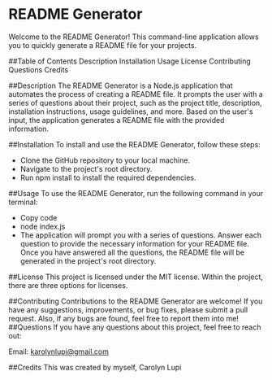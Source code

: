 # README Generator
Welcome to the README Generator! This command-line application allows you to quickly generate a README file for your projects.

##Table of Contents
Description
Installation
Usage
License
Contributing
Questions
Credits

##Description
The README Generator is a Node.js application that automates the process of creating a README file. It prompts the user with a series of questions about their project, such as the project title, description, installation instructions, usage guidelines, and more. Based on the user's input, the application generates a README file with the provided information.

##Installation
To install and use the README Generator, follow these steps:
- Clone the GitHub repository to your local machine.
- Navigate to the project's root directory.
- Run npm install to install the required dependencies.

##Usage
To use the README Generator, run the following command in your terminal:
- Copy code
- node index.js
- The application will prompt you with a series of questions. Answer each question to provide the necessary information for your README file. Once you have answered all the questions, the README file will be generated in the project's root directory.

##License
This project is licensed under the MIT license. Within the project, there are three options for licenses.

##Contributing
Contributions to the README Generator are welcome! If you have any suggestions, improvements, or bug fixes, please submit a pull request. Also, if any bugs are found, feel free to report them into me!
##Questions
If you have any questions about this project, feel free to reach out:

Email: karolynlupi@gmail.com

##Credits
This was created by myself, Carolyn Lupi
